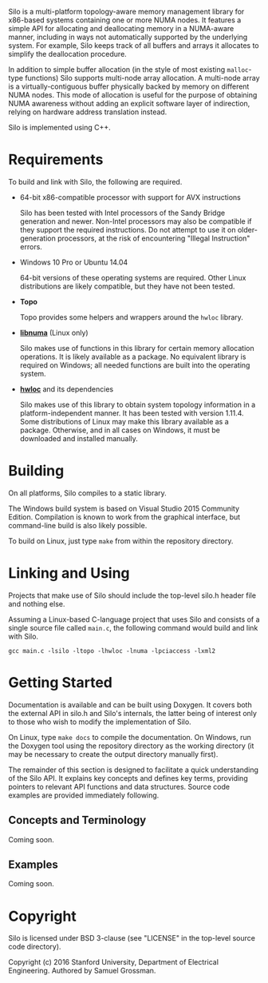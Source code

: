 Silo is a multi-platform topology-aware memory management library for x86-based systems containing one or more NUMA nodes.
It features a simple API for allocating and deallocating memory in a NUMA-aware manner, including in ways not automatically supported by the underlying system.
For example, Silo keeps track of all buffers and arrays it allocates to simplify the deallocation procedure.

In addition to simple buffer allocation (in the style of most existing `malloc`-type functions) Silo supports multi-node array allocation.
A multi-node array is a virtually-contiguous buffer physically backed by memory on different NUMA nodes.
This mode of allocation is useful for the purpose of obtaining NUMA awareness without adding an explicit software layer of indirection, relying on hardware address translation instead.

Silo is implemented using C++.


# Requirements

To build and link with Silo, the following are required.

- 64-bit x86-compatible processor with support for AVX instructions
  
  Silo has been tested with Intel processors of the Sandy Bridge generation and newer.
  Non-Intel processors may also be compatible if they support the required instructions.
  Do not attempt to use it on older-generation processors, at the risk of encountering "Illegal Instruction" errors.
  
- Windows 10 Pro or Ubuntu 14.04
  
  64-bit versions of these operating systems are required.
  Other Linux distributions are likely compatible, but they have not been tested.

- **Topo**
  
  Topo provides some helpers and wrappers around the `hwloc` library.

- [**libnuma**](http://oss.sgi.com/projects/libnuma/) (Linux only)
  
  Silo makes use of functions in this library for certain memory allocation operations.
  It is likely available as a package.
  No equivalent library is required on Windows; all needed functions are built into the operating system.

- [**hwloc**](https://www.open-mpi.org/projects/hwloc/) and its dependencies
  
  Silo makes use of this library to obtain system topology information in a platform-independent manner.
  It has been tested with version 1.11.4.
  Some distributions of Linux may make this library available as a package.
  Otherwise, and in all cases on Windows, it must be downloaded and installed manually.


# Building

On all platforms, Silo compiles to a static library.

The Windows build system is based on Visual Studio 2015 Community Edition. Compilation is known to work from the graphical interface, but command-line build is also likely possible.

To build on Linux, just type `make` from within the repository directory.


# Linking and Using

Projects that make use of Silo should include the top-level silo.h header file and nothing else.

Assuming a Linux-based C-language project that uses Silo and consists of a single source file called `main.c`, the following command would build and link with Silo.

    gcc main.c -lsilo -ltopo -lhwloc -lnuma -lpciaccess -lxml2


# Getting Started

Documentation is available and can be built using Doxygen.
It covers both the external API in silo.h and Silo's internals, the latter being of interest only to those who wish to modify the implementation of Silo.

On Linux, type `make docs` to compile the documentation. On Windows, run the Doxygen tool using the repository directory as the working directory (it may be necessary to create the output directory manually first).

The remainder of this section is designed to facilitate a quick understanding of the Silo API.
It explains key concepts and defines key terms, providing pointers to relevant API functions and data structures.
Source code examples are provided immediately following.


## Concepts and Terminology

Coming soon.


## Examples

Coming soon.


# Copyright

Silo is licensed under BSD 3-clause (see "LICENSE" in the top-level source code directory).

Copyright (c) 2016 Stanford University, Department of Electrical Engineering.
Authored by Samuel Grossman.
